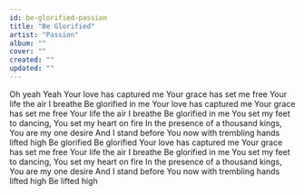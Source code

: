 ```yaml
---
id: be-glorified-passion
title: "Be Glorified"
artist: "Passion"
album: ""
cover: ""
created: ""
updated: ""
---
```


Oh yeah
Yeah
Your love has captured me
Your grace has set me free
Your life the air I breathe
Be glorified in me
Your love has captured me
Your grace has set me free
Your life the air I breathe
Be glorified in me
You set my feet to dancing, You set my heart on fire
In the presence of a thousand kings, You are my one desire
And I stand before You now with trembling hands lifted high
Be glorified
Be glorified
Your love has captured me
Your grace has set me free
Your life the air I breathe
Be glorified in me
You set my feet to dancing, You set my heart on fire
In the presence of a thousand kings, You are my one desire
And I stand before You now with trembling hands lifted high
Be lifted high